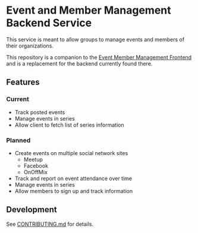 # Event and Member Management Backend Service

This service is meant to allow groups to manage events and
members of their organizations.

This repository is a companion to the [Event Member Management Frontend](https://github.com/CodeSeoul/event_member_management)
and is a replacement for the backend currently found there.

## Features

### Current

- Track posted events
- Manage events in series
- Allow client to fetch list of series information

### Planned

- Create events on multiple social network sites
  - Meetup
  - Facebook
  - OnOffMix
- Track and report on event attendance over time
- Manage events in series
- Allow members to sign up and track information

## Development

See [CONTRIBUTING.md](./CONTRIBUTING.md) for details.
